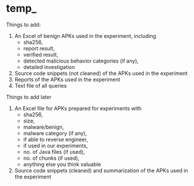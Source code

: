# temp_

Things to add:
1. An Excel of benign APKs used in the experiment, including
   - sha256,
   - report result,
   - verified result,
   - detected malicious behavior categories (if any),
   - detailed investigation
1. Source code snippets (not cleaned) of the APKs used in the experiment
1. Reports of the APKs used in the experiment
1. Text file of all queries

Things to add later

1. An Excel file for APKs prepared for experiments with
   - sha256,
   - size,
   - malware/benign,
   - malware category (if any),
   - if able to reverse engineer,
   - if used in our experiments,
   - no. of Java files (if used),
   - no. of chunks (if used),
   - anything else you think valuable 
1. Source code snippets (cleaned) and summarization of the APKs used in the experiment
